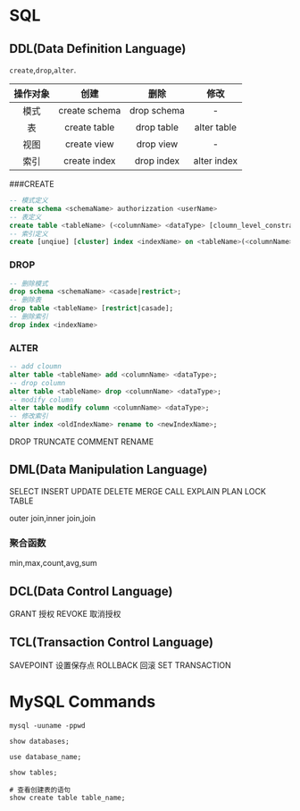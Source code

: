 # SQL

## DDL(Data Definition Language)
`create`,`drop`,`alter`.


|操作对象|创建|删除|修改|
|:---:|:---:|:---:|:---:|
|模式|create schema|drop schema|-|
|表|create table|drop table|alter table|
|视图|create view|drop view|-|
|索引|create index|drop index|alter index|


###CREATE

```sql
-- 模式定义
create schema <schemaName> authorizzation <userName>
-- 表定义
create table <tableName> (<columnName> <dataType> [cloumn_level_constraint] [,<columnName> <dataType>] [,<table_level_constraint>]);
-- 索引定义
create [unqiue] [cluster] index <indexName> on <tableName>(<columnName> [,<rank>][,<columnName> [,<rank>]]...);
```

### DROP

```sql
-- 删除模式
drop schema <schemaName> <casade|restrict>;
-- 删除表
drop table <tableName> [restrict|casade];
-- 删除索引
drop index <indexName>
```

### ALTER

```sql
-- add cloumn
alter table <tableName> add <columnName> <dataType>;
-- drop column
alter table <tableName> drop <columnName> <dataType>;
-- modify column
alter table modify column <columnName> <dataType>;
-- 修改索引
alter index <oldIndexName> rename to <newIndexName>;
```

DROP
TRUNCATE
COMMENT
RENAME

## DML(Data Manipulation Language)

SELECT
INSERT
UPDATE
DELETE
MERGE
CALL
EXPLAIN PLAN
LOCK TABLE

outer join,inner join,join

### 聚合函数
 
min,max,count,avg,sum

## DCL(Data Control Language)

GRANT 授权
REVOKE 取消授权

## TCL(Transaction Control Language)

SAVEPOINT 设置保存点
ROLLBACK  回滚
SET TRANSACTION

# MySQL Commands

```shell
mysql -uuname -ppwd

show databases;

use database_name;

show tables;

# 查看创建表的语句
show create table table_name;
```


